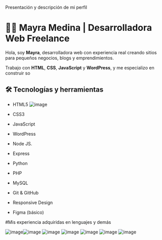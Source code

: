 Presentación y descripción de mi perfil


 
# 👩‍💻 Mayra Medina | Desarrolladora Web Freelance

Hola, soy **Mayra**, desarrolladora web con experiencia real creando sitios para pequeños negocios, blogs y emprendimientos.

Trabajo con **HTML**, **CSS**, **JavaScript** y **WordPress**, y me especializo en construir so






## 🛠️ Tecnologías y herramientas

- HTML5 ![image](https://github.com/Maynh/Maynh/assets/111921764/3e168f8e-a23b-4f6e-ab86-29d73ce144f7)

- CSS3
- JavaScript
- WordPress
- Node JS.
- Express
- Python
- PHP
- MySQL
- Git & GitHub
- Responsive Design
- Figma (básico)
  
#Mis experiencia adquiridas en lenguajes y demás



![image](https://github.com/Maynh/Maynh/assets/111921764/b818ba7e-51e8-4f85-85a9-5ab9cb491e8d)![image](https://github.com/Maynh/Maynh/assets/111921764/6b6d0248-3f35-42c3-b436-e76883268523)
![image](https://github.com/Maynh/Maynh/assets/111921764/860edb0d-8f78-412a-9bb8-1a9146adbccb)
![image](https://github.com/Maynh/Maynh/assets/111921764/27aa7f67-9492-4cfc-a2f3-09d1388a18c8)
![image](https://github.com/Maynh/Maynh/assets/111921764/9b9b4209-dd55-4103-a888-5ef593647d7b)
![image](https://github.com/Maynh/Maynh/assets/111921764/d3e1f690-bd2b-4351-9565-3f23598eaeeb)
![image](https://github.com/Maynh/Maynh/assets/111921764/3cf99cbe-1c73-43c0-91b8-74380775fd1d)
